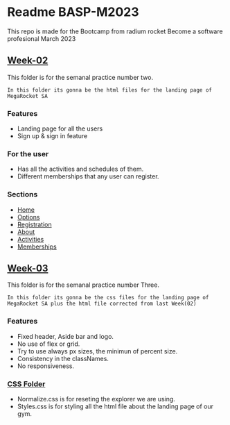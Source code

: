 # Readme BASP-M2023
This repo is made for the Bootcamp from radium rocket Become a software profesional March 2023 


## [Week-02](https://github.com/Roberto-Orazi/BaSP-M2023/tree/main/Week-02)  
This folder is for the semanal practice number two.

```
In this folder its gonna be the html files for the landing page of MegaRocket SA
```

### Features

- Landing page for all the users
- Sign up & sign in feature
  
### For the user

- Has all the activities and schedules of them.
- Different memberships that any user can register.

### Sections

- [Home](https://github.com/Roberto-Orazi/BaSP-M2023/blob/main/Week-02/index.html#L72)
- [Options](https://github.com/Roberto-Orazi/BaSP-M2023/blob/main/Week-02/index.html#L85)
- [Registration](https://github.com/Roberto-Orazi/BaSP-M2023/blob/main/Week-02/index.html#L111)
- [About](https://github.com/Roberto-Orazi/BaSP-M2023/blob/main/Week-02/index.html#L168)
- [Activities](https://github.com/Roberto-Orazi/BaSP-M2023/blob/main/Week-02/index.html#L176)
- [Memberships](https://github.com/Roberto-Orazi/BaSP-M2023/blob/main/Week-02/index.html#L213)

## [Week-03](https://github.com/Roberto-Orazi/BaSP-M2023/tree/main/Week-03)  
This folder is for the semanal practice number Three.

```
In this folder its gonna be the css files for the landing page of MegaRocket SA plus the html file corrected from last Week(02)
```

### Features

- Fixed header, Aside bar and logo.
- No use of flex or grid.
- Try to use always px sizes, the minimun of percent size.
- Consistency in the classNames.
- No responsiveness.

### [CSS Folder](https://github.com/Roberto-Orazi/BaSP-M2023/tree/main/week-03/css)

- Normalize.css is for reseting the explorer we are using.
- Styles.css is for styling all the html file about the landing page of our gym.